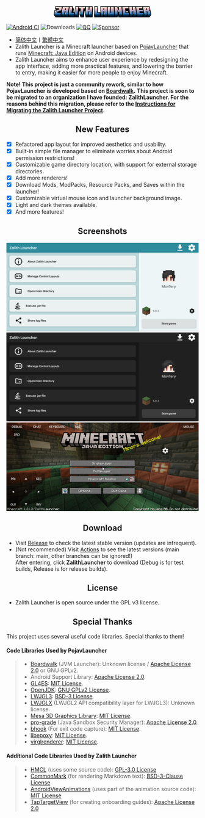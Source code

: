 <div align="center">
    <img width="256" src="ZalithLauncher/src/main/res/drawable/app_name_title.png"></img>
</div>

[![Android CI](https://github.com/ZalithLauncher/ZalithLauncher/actions/workflows/android.yml/badge.svg)](https://github.com/ZalithLauncher/ZalithLauncher/actions/workflows/android.yml)
![Downloads](https://img.shields.io/github/downloads/MovTery/ZalithLauncher/total)
[![QQ](https://img.shields.io/badge/QQ-blue)](https://qm.qq.com/q/2MVxS0B29y)
[![Sponsor](https://img.shields.io/badge/sponsor-30363D?logo=GitHub-Sponsors)](https://afdian.com/a/MovTery)

- <a href="/README_ZH_CN.md">简体中文</a>丨<a href="/README-ZH_TW.md">繁體中文</a>
- Zalith Launcher is a Minecraft launcher based on [PojavLauncher](https://github.com/PojavLauncherTeam/PojavLauncher) that runs [Minecraft: Java Edition](https://www.minecraft.net/) on Android devices.
- Zalith Launcher aims to enhance user experience by redesigning the app interface, adding more practical features, and lowering the barrier to entry, making it easier for more people to enjoy Minecraft.

**Note! This project is just a community rework, similar to how PojavLauncher is developed based on [Boardwalk](https://github.com/zhuowei/Boardwalk).**
**This project is soon to be migrated to an organization I have founded: ZalithLauncher. For the reasons behind this migration, please refer to the [Instructions for Migrating the Zalith Launcher Project](https://github.com/ZalithLauncher/About/blob/main/notice/migrate_en_us.md).**

<h2 align="center">New Features</h2>

- [x] Refactored app layout for improved aesthetics and usability.
- [x] Built-in simple file manager to eliminate worries about Android permission restrictions!
- [x] Customizable game directory location, with support for external storage directories.
- [x] Add more renderers!
- [x] Download Mods, ModPacks, Resource Packs, and Saves within the launcher!
- [x] Customizable virtual mouse icon and launcher background image.
- [x] Light and dark themes available.
- [x] And more features!

<h2 align="center">Screenshots</h2>

![Screenshot1](/.github/images/Screenshot_Launcher_Light_EN_US.jpg)
![Screenshot2](/.github/images/Screenshot_Launcher_Dark_EN_US.jpg)
![Screenshot3](/.github/images/Screenshot_Game_EN_US.jpg)

<h2 align="center">Download</h2>

- Visit [Release](https://github.com/ZalithLauncher/ZalithLauncher/releases) to check the latest stable version (updates are infrequent).
- (Not recommended) Visit [Actions](https://github.com/ZalithLauncher/ZalithLauncher/actions) to see the latest versions (main branch: main, other branches can be ignored!)  
  After entering, click **ZalithLauncher** to download (Debug is for test builds, Release is for release builds).

<h2 align="center">License</h2>

- Zalith Launcher is open source under the GPL v3 license.

<h2 align="center">Special Thanks</h2>

This project uses several useful code libraries. Special thanks to them!

#### Code Libraries Used by PojavLauncher

>- [Boardwalk](https://github.com/zhuowei/Boardwalk) (JVM Launcher): Unknown license / [Apache License 2.0](https://github.com/zhuowei/Boardwalk/blob/master/LICENSE) or GNU GPLv2.
>- Android Support Library: [Apache License 2.0](https://android.googlesource.com/platform/prebuilts/maven_repo/android/+/master/NOTICE.txt).
>- [GL4ES](https://github.com/PojavLauncherTeam/gl4es): [MIT License](https://github.com/ptitSeb/gl4es/blob/master/LICENSE).
>- [OpenJDK](https://github.com/PojavLauncherTeam/openjdk-multiarch-jdk8u): [GNU GPLv2 License](https://openjdk.java.net/legal/gplv2+ce.html).
>- [LWJGL3](https://github.com/PojavLauncherTeam/lwjgl3): [BSD-3 License](https://github.com/LWJGL/lwjgl3/blob/master/LICENSE.md).
>- [LWJGLX](https://github.com/PojavLauncherTeam/lwjglx) (LWJGL2 API compatibility layer for LWJGL3): Unknown license.
>- [Mesa 3D Graphics Library](https://gitlab.freedesktop.org/mesa/mesa): [MIT License](https://docs.mesa3d.org/license.html).
>- [pro-grade](https://github.com/pro-grade/pro-grade) (Java Sandbox Security Manager): [Apache License 2.0](https://github.com/pro-grade/pro-grade/blob/master/LICENSE.txt).
>- [bhook](https://github.com/bytedance/bhook) (For exit code capture): [MIT License](https://github.com/bytedance/bhook/blob/main/LICENSE).
>- [libepoxy](https://github.com/anholt/libepoxy): [MIT License](https://github.com/anholt/libepoxy/blob/master/COPYING).
>- [virglrenderer](https://github.com/PojavLauncherTeam/virglrenderer): [MIT License](https://gitlab.freedesktop.org/virgl/virglrenderer/-/blob/master/COPYING).

#### Additional Code Libraries Used by Zalith Launcher

>- [HMCL](https://github.com/HMCL-dev/HMCL) (uses some source code): [GPL-3.0 License](https://github.com/HMCL-dev/HMCL/blob/main/LICENSE)
>- [CommonMark](https://github.com/thephpleague/commonmark) (for rendering Markdown text): [BSD-3-Clause License](https://github.com/thephpleague/commonmark/blob/2.5/LICENSE)
>- [AndroidViewAnimations](https://github.com/daimajia/AndroidViewAnimations) (uses part of the animation source code): [MIT License](https://github.com/daimajia/AndroidViewAnimations/blob/master/License)
>- [TapTargetView](https://github.com/KeepSafe/TapTargetView) (for creating onboarding guides): [Apache License 2.0](https://github.com/KeepSafe/TapTargetView/blob/master/LICENSE)
